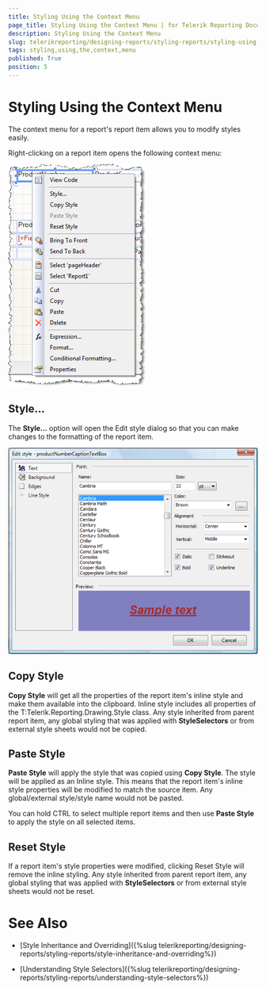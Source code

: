 ```yaml
---
title: Styling Using the Context Menu
page_title: Styling Using the Context Menu | for Telerik Reporting Documentation
description: Styling Using the Context Menu
slug: telerikreporting/designing-reports/styling-reports/styling-using-the-context-menu
tags: styling,using,the,context,menu
published: True
position: 5
---
```


# Styling Using the Context Menu



The context menu for a report's report item allows you to modify styles easily.

Right-clicking on a report item opens the following context menu:

![](images/ReportContextA.png)

## Style...

The __Style...__ option will open the Edit style dialog so that you can make changes to the formatting of the report item.

![](images/ReportContextB.png)

## Copy Style

__Copy Style__ will get all the properties of the report item's inline style and make them available into the clipboard. Inline style
      	includes all properties of the T:Telerik.Reporting.Drawing.Style class.
      	Any style inherited from parent report item, any global styling that was applied with __StyleSelectors__ or from external style sheets would not be copied.
      	

## Paste Style

__Paste Style__ will apply the style that was copied using __Copy Style__. The style will be applied as an Inline style. This means 
      	that the report item's inline style properties will be modified to match the source item. Any global/external style/style name would not be pasted.
      	

You can hold CTRL to select multiple report items and then use __Paste Style__ to apply the style on all selected items.

## Reset Style

If a report item's style properties were modified, clicking Reset Style will remove the inline styling. Any style inherited from parent report item, 
      		any global styling that was applied with __StyleSelectors__ or from external style sheets would not be reset.

# See Also

 * [Style Inheritance and Overriding]({%slug telerikreporting/designing-reports/styling-reports/style-inheritance-and-overriding%})

 * [Understanding Style Selectors]({%slug telerikreporting/designing-reports/styling-reports/understanding-style-selectors%})
